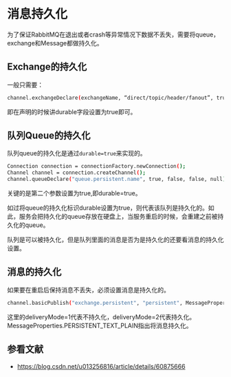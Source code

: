 # 消息持久化
为了保证RabbitMQ在退出或者crash等异常情况下数据不丢失，需要将queue，exchange和Message都做持久化。

## Exchange的持久化
一般只需要：
```sh
channel.exchangeDeclare(exchangeName, “direct/topic/header/fanout”, true)
```
即在声明的时候讲durable字段设置为true即可。

## 队列Queue的持久化
队列queue的持久化是通过`durable=true`来实现的。
```sh
Connection connection = connectionFactory.newConnection();
Channel channel = connection.createChannel();
channel.queueDeclare("queue.persistent.name", true, false, false, null);
```
关键的是第二个参数设置为true,即durable=true。

如过将queue的持久化标识durable设置为true，则代表该队列是持久化的。如此，服务会把持久化的queue存放在硬盘上，当服务重启的时候，会重建之前被持久化的queue。

队列是可以被持久化，但是队列里面的消息是否为是持久化的还要看消息的持久化设置。

## 消息的持久化
如果要在重启后保持消息不丢失，必须设置消息是持久化的。
```sh
channel.basicPublish("exchange.persistent", "persistent", MessageProperties.PERSISTENT_TEXT_PLAIN, "persistent_test_message".getBytes());
```

这里的deliveryMode=1代表不持久化，deliveryMode=2代表持久化。
MessageProperties.PERSISTENT_TEXT_PLAIN指出将消息持久化。

## 参看文献
* https://blog.csdn.net/u013256816/article/details/60875666 
